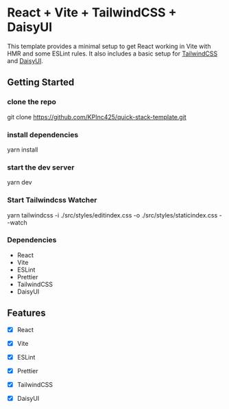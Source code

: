 # React + Vite + TailwindCSS + DaisyUI

This template provides a minimal setup to get React working in Vite with HMR and some ESLint rules. It also includes a basic setup for [TailwindCSS](https://tailwindcss.com/) and [DaisyUI](https://daisyui.com/).

## Getting Started
### clone the repo
git clone https://github.com/KPInc425/quick-stack-template.git

### install dependencies
yarn install

### start the dev server
yarn dev

### Start Tailwindcss Watcher
yarn tailwindcss -i ./src/styles/editindex.css -o ./src/styles/staticindex.css --watch

### Dependencies
- React
- Vite
- ESLint
- Prettier
- TailwindCSS
- DaisyUI

## Features
- [x] React
- [x] Vite
- [x] ESLint
- [x] Prettier
- [x] TailwindCSS
- [x] DaisyUI

